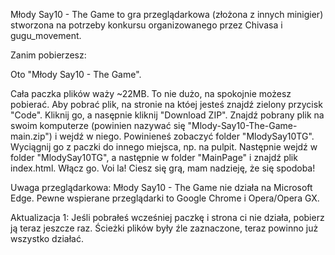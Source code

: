 Młody Say10 - The Game to gra przeglądarkowa (złożona z innych minigier) stworzona na potrzeby konkursu organizowanego przez Chivasa i gugu_movement.

Zanim pobierzesz:

Oto "Młody Say10 - The Game".

Cała paczka plików waży ~22MB. To nie dużo, na spokojnie możesz pobierać. Aby pobrać plik, na stronie na któej jesteś znajdź zielony przycisk "Code". Kliknij go, a nasępnie kliknij "Download ZIP". Znajdź pobrany plik na swoim komputerze (powinien nazywać się "Mlody-Say10-The-Game-main.zip") i wejdź w niego. Powinieneś zobaczyć folder "MlodySay10TG". Wyciągnij go z paczki do innego miejsca, np. na pulpit. Następnie wejdź w folder "MlodySay10TG", a następnie w folder "MainPage" i znajdź plik index.html. Włącz go. Voi la! Ciesz się grą, mam nadzieję, że się spodoba!


Uwaga przeglądarkowa: Młody Say10 - The Game nie działa na Microsoft Edge. Pewne wspierane przeglądarki to Google Chrome i Opera/Opera GX.

Aktualizacja 1: 
Jeśli pobrałeś wcześniej paczkę i strona ci nie działa, pobierz ją teraz jeszcze raz. Ścieżki plików były źle zaznaczone, teraz powinno już wszystko działać.

